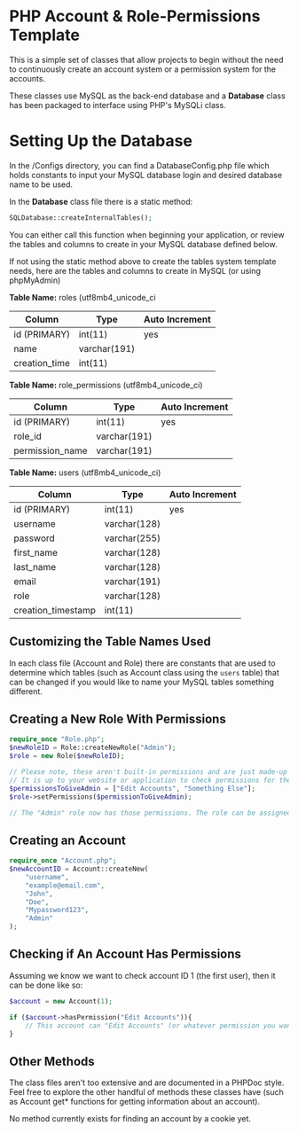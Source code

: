 # PHP Account & Role-Permissions Template
This is a simple set of classes that allow projects to begin without the need to continuously create an account system or a permission system for the accounts.

These classes use MySQL as the back-end database and a **Database** class has been packaged to interface using PHP's MySQLi class.


# Setting Up the Database
In the /Configs directory, you can find a DatabaseConfig.php file which holds constants to input your MySQL database login and desired database name to be used.

In the **Database** class file there is a static method:

```php
SQLDatabase::createInternalTables();
```

You can either call this function when beginning your application, or review the tables and columns to create in your MySQL database defined below.

If not using the static method above to create the tables system template needs, here are the tables and columns to create in MySQL (or using phpMyAdmin)

**Table Name:** roles (utf8mb4_unicode_ci

| Column | Type | Auto Increment |
| --- | --- | --- |
| id (PRIMARY) | int(11) | yes |
| name | varchar(191) |  |
| creation_time | int(11) |  |

**Table Name:** role_permissions (utf8mb4_unicode_ci)

| Column | Type | Auto Increment |
| --- | --- | --- |
| id (PRIMARY) | int(11) | yes |
| role_id | varchar(191) |  |
| permission_name | varchar(191) |  |

**Table Name:** users (utf8mb4_unicode_ci)

| Column | Type | Auto Increment |
| --- | ---| --- |
| id (PRIMARY) | int(11) | yes |
| username | varchar(128) |  |
| password | varchar(255) |  |
| first_name | varchar(128) |  |
| last_name| varchar(128) |  |
| email | varchar(191) |  |
| role | varchar(128) |  |
| creation_timestamp | int(11) |  |

## Customizing the Table Names Used

In each class file (Account and Role) there are constants that are used to determine which tables (such as Account class using the `users` table) that can be changed if you would like to name your MySQL tables something different.

## Creating a New Role With Permissions

```php
require_once "Role.php";
$newRoleID = Role::createNewRole("Admin");
$role = new Role($newRoleID);

// Please note, these aren't built-in permissions and are just made-up for this example
// It is up to your website or application to check permissions for the features you make
$permissionsToGiveAdmin = ["Edit Accounts", "Something Else"];
$role->setPermissions($permissionToGiveAdmin);

// The "Admin" role now has those permissions. The role can be assigned to accounts now.
```

## Creating an Account

```php
require_once "Account.php";
$newAccountID = Account::createNew(
	"username",
	"example@email.com",
	"John",
	"Doe",
	"Mypassword123",
	"Admin"
);
```

## Checking if An Account Has Permissions

Assuming we know we want to check account ID 1 (the first user), then it can be done like so:
```php
$account = new Account(1);

if ($account->hasPermission("Edit Accounts")){
	// This account can "Edit Accounts" (or whatever permission you want)
}
```

## Other Methods

The class files aren't too extensive and are documented in a PHPDoc style. Feel free to explore the other handful of methods these classes have (such as Account get* functions for getting information about an account).

No method currently exists for finding an account by a cookie yet.
